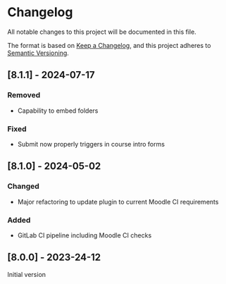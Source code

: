 # Changelog

All notable changes to this project will be documented in this file.

The format is based on [Keep a Changelog](https://keepachangelog.com/en/1.0.0/),
and this project adheres to [Semantic Versioning](https://semver.org/spec/v2.0.0.html).

## [8.1.1] - 2024-07-17

### Removed

- Capability to embed folders

### Fixed

- Submit now properly triggers in course intro forms

## [8.1.0] - 2024-05-02

### Changed

- Major refactoring to update plugin to current Moodle CI requirements

### Added

- GitLab CI pipeline including Moodle CI checks

## [8.0.0] - 2023-24-12

Initial version
